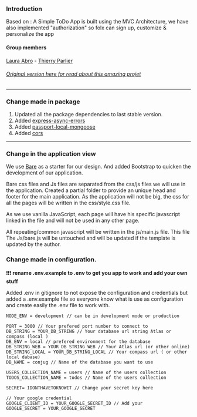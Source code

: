 ### Introduction

Based on : A Simple ToDo App is built using the MVC Architecture, we have also implemented "authorization" so folx can sign up, customize & personalize the app

#### Group members
[Laura Abro](https://twitter.com/labrocadabro)  -  [Thierry Parlier](https://twitter.com/mrnemesys)


###### [Original version here for read about this amazing projet](https://github.com/100devs/todo-mvc-auth-local)
---


### Change made in package
1. Updated all the package dependencies to last stable version.
1. Added [express-async-errors](https://www.npmjs.com/package/express-async-errors)
1. Added [passport-local-mongoose](https://www.npmjs.com/package/passport-local-mongoose)
1. Added [cors](https://www.npmjs.com/package/cors)

---

### Change in the application view
We use [Bare](https://startbootstrap.com/template/bare) as a starter for our design.
And added Bootstrap to quicken the development of our application.

Bare css files and Js files are separated from the css/js files we will use in the application.
Created a partial folder to provide an unique head and footer for the main application.
As the application will not be big, the css for all the pages will be written in the css/style.css file.

As we use vanilla JavaScript, each page will have his specific javascript linked in the file and will not be used in any other page.

All repeating/common javascript will be written in the js/main.js file. This file
The Js/bare.js will be untouched and will be updated if the template is updated by the author.


### Change made in configuration.
:exclamation::exclamation::exclamation: **rename .env.example to .env to get you app to work and add your own stuff**

Added .env in gitignore to not expose the configuration and credentials but added a .env.example file so everyone know what is use as configuration and create easily the .env file to work with.

```env
NODE_ENV = development // can be in development mode or production

PORT = 3000 // Your prefered port number to connect to
DB_STRING = YOUR_DB_STRING // Your database url string Atlas or compass (local )
DB_ENV = local // prefered environment for the database
DB_STRING_WEB = YOUR_DB_STRING_WEB // Your Atlas url (or other online)
DB_STRING_LOCAL = YOUR_DB_STRING_LOCAL // Your compass url ( or other local dabase)
DB_NAME = conjug // Name of the database you want to use

USERS_COLLECTION_NAME = users // Name of the users collection
TODOS_COLLECTION_NAME = todos // Name of the users collection

SECRET= IDONTHAVETOKNOWIT // Change your secret key here

// Your google credential
GOOGLE_CLIENT_ID = YOUR_GOOGLE_SECRET_ID // Add your
GOOGLE_SECRET = YOUR_GOOGLE_SECRET



```
